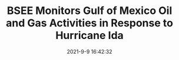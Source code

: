 ---
"title": "BSEE Monitors Gulf of Mexico Oil and Gas Activities in Response to Hurricane Ida"
"date": "2021-9-9 16:42:32"
"feed_name": "BSEE"
"feed_website": "https://www.bsee.gov/"
"feed_rss": "https://www.bsee.gov/feed/news-items/rss.xml"
"link": "https://www.bsee.gov/newsroom/latest-news/statements-and-releases/press-releases/bsee-monitors-gulf-of-mexico-oil-and-60"
"file": "_posts/2021-9-9-16-42-32_BSEE_a185cfa95f939c251f4c595d968243092a278327.md"
"accident": "0"
"drilling": "0"
"dead": "0"
"injured": "0"
---